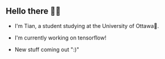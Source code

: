 ## Hello there 👋🧥

- I'm Tian, a student studying at the University of Ottawa🏫.

- I'm currently working on tensorflow!

- New stuff coming out ":)"
